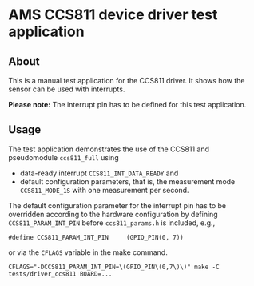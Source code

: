 # AMS CCS811 device driver test application

## About

This is a manual test application for the CCS811 driver. It shows how the
sensor can be used with interrupts.

**Please note:** The interrupt pin has to be defined for this test application.

## Usage

The test application demonstrates the use of the CCS811 and pseudomodule
```ccs811_full``` using

- data-ready interrupt ```CCS811_INT_DATA_READY``` and
- default configuration parameters, that is, the measurement mode
  ```CCS811_MODE_1S``` with one measurement per second.

The default configuration parameter for the interrupt pin has to be
overridden according to the hardware configuration by defining
```CCS811_PARAM_INT_PIN``` before ```ccs811_params.h``` is included, e.g.,

    #define CCS811_PARAM_INT_PIN     (GPIO_PIN(0, 7))

or via the `CFLAGS` variable in the make command.

    CFLAGS="-DCCS811_PARAM_INT_PIN=\(GPIO_PIN\(0,7\)\)" make -C tests/driver_ccs811 BOARD=...
